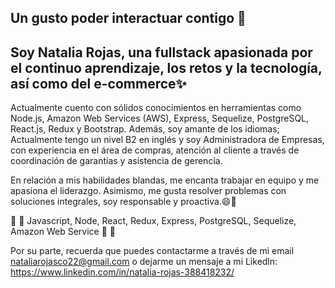 ## Un gusto poder interactuar contigo 👋

## Soy Natalia Rojas, una fullstack apasionada por el continuo aprendizaje, los retos y la tecnología, así como del e-commerce✨

Actualmente cuento con sólidos conocimientos en herramientas como Node.js, Amazon Web Services (AWS), Express, Sequelize, PostgreSQL, React.js, Redux y Bootstrap. Además, soy amante de los idiomas; Actualmente tengo un nivel B2 en inglés y soy Administradora de Empresas, con experiencia en el área de compras, atención al cliente a través de coordinación de garantías y asistencia de gerencia.

En relación a mis habilidades blandas, me encanta trabajar en equipo y me apasiona el liderazgo. Asimismo, me gusta resolver problemas con soluciones integrales, soy responsable y proactiva.😄🔭

:rocket: :rocket: Javascript, Node, React, Redux, Express, PostgreSQL, Sequelize, Amazon Web Service  :rocket: :rocket:

Por su parte, recuerda que puedes contactarme a través de mi email nataliarojasco22@gmail.com o dejarme un mensaje a mi Likedln: https://www.linkedin.com/in/natalia-rojas-388418232/ 
